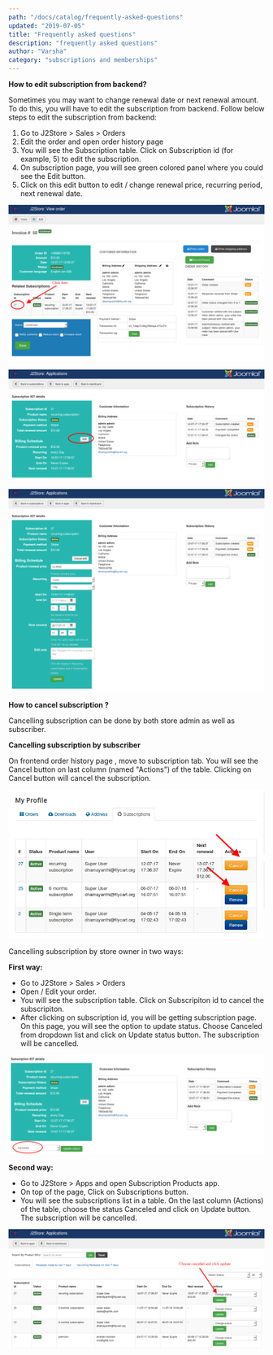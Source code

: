 ```yaml
---
path: "/docs/catalog/frequently-asked-questions"
updated: "2019-07-05"
title: "Frequently asked questions"
description: "frequently asked questions"
author: "Varsha"
category: "subscriptions and memberships"
---
```


**How to edit subscription from backend?**

Sometimes you may want to change renewal date or next renewal amount. To do this, you will have to edit the subscription from backend. Follow below steps to edit the subscription from backend:

1. Go to J2Store > Sales > Orders
2. Edit the order and open order history page
3. You will see the Subscription table. Click on Subscription id (for example, 5) to edit the subscription.
4. On subscription page, you will see green colored panel where you could see the Edit button.
5. Click on this edit button to edit / change renewal price, recurring period, next renewal date.

![edit subs](https://raw.githubusercontent.com/j2store/doc-images/master/subscriptions-and-memberships/frequently-asked-questions/edit-subs.png)

![edit subs1](https://raw.githubusercontent.com/j2store/doc-images/master/subscriptions-and-memberships/frequently-asked-questions/edit-subs-1.png)

![edit subs3](https://raw.githubusercontent.com/j2store/doc-images/master/subscriptions-and-memberships/frequently-asked-questions/edit-subs-3.png)


**How to cancel subscription ?**

Cancelling subscription can be done by both store admin as well as subscriber.

**Cancelling subscription by subscriber**

On frontend order history page , move to subscription tab. You will see the Cancel button on last column (named "Actions") of the table.
Clicking on Cancel button will cancel the subscription.

![cancle subs](https://raw.githubusercontent.com/j2store/doc-images/master/subscriptions-and-memberships/frequently-asked-questions/cancel-subsc-3.png)


Cancelling subscription by store owner in two ways:

**First way:**

* Go to J2Store > Sales > Orders
* Open / Edit your order.
* You will see the subscription table. Click on Subscripiton id to cancel the subscripiton.
* After clicking on subscription id, you will be getting subscription page. On this page, you will see the option to update status. Choose Canceled from dropdown list and click on Update status button. The subscription will be cancelled.

![cancle susbs first way](https://raw.githubusercontent.com/j2store/doc-images/master/subscriptions-and-memberships/frequently-asked-questions/cancel-subsc-1.png)


**Second way:**

* Go to J2Store > Apps and open Subscription Products app.
* On top of the page, Click on Subscriptions button.
* You will see the subscriptions list in a table. On the last column (Actions) of the table, choose the status Canceled and click on Update button. The subscription will be cancelled.

![cancle subs second way](https://raw.githubusercontent.com/j2store/doc-images/master/subscriptions-and-memberships/frequently-asked-questions/cancel-subsc-2.png)
